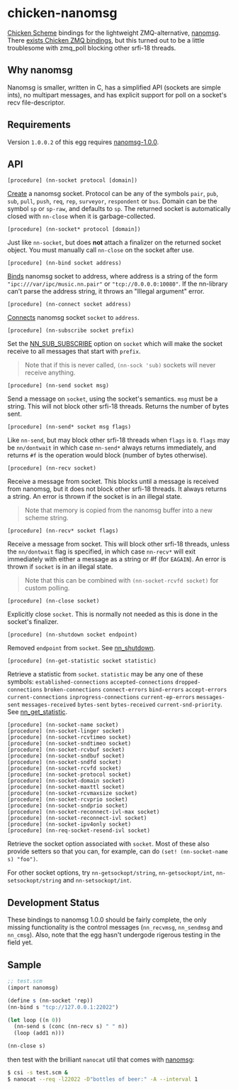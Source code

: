 chicken-nanomsg
===============

 [Chicken Scheme]: http://call-cc.org/
 [nanomsg]: http://nanomsg.org/

[Chicken Scheme] bindings for the lightweight ZMQ-alternative,
[nanomsg]. There
[exists Chicken ZMQ bindings](http://api.call-cc.org/doc/zmq), but
this turned out to be a little troublesome with zmq_poll blocking
other srfi-18 threads.

## Why nanomsg

Nanomsg is smaller, written in C, has a simplified API (sockets are
simple ints), no multipart messages, and has explicit support for poll
on a socket's recv file-descriptor.

## Requirements

Version `1.0.0.2` of this egg requires
[nanomsg-1.0.0](https://github.com/nanomsg/nanomsg/releases/tag/1.0.0).

## API

    [procedure] (nn-socket protocol [domain])

[Create](http://nanomsg.org/v1.0.0/nn_socket.3.html) a nanomsg
socket. Protocol can be any of the symbols `pair`, `pub`, `sub`,
`pull`, `push`, `req`, `rep`, `surveyor`, `respondent` or
`bus`. Domain can be the symbol `sp` or `sp-raw`, and defaults to
`sp`. The returned socket is automatically closed with `nn-close` when
it is garbage-collected.

    [procedure] (nn-socket* protocol [domain])

Just like `nn-socket`, but does __not__ attach a finalizer on the
returned socket object. You must manually call `nn-close` on the
socket after use.

    [procedure] (nn-bind socket address)

[Binds](http://nanomsg.org/v1.0.0/nn_bind.3.html) nanomsg socket to
address, where address is a string of the form
`"ipc:///var/ipc/music.nn.pair"` or `"tcp://0.0.0.0:10080"`. If the
nn-library can't parse the address string, it throws an "Illegal
argument" error.

    [procedure] (nn-connect socket address)

[Connects](http://nanomsg.org/v1.0.0/nn_connect.3.html) nanomsg socket
`socket` to `address`.

    [procedure] (nn-subscribe socket prefix)

Set the [NN_SUB_SUBSCRIBE](http://nanomsg.org/v1.0.0/nn_pubsub.7.html)
option on `socket` which will make the socket receive to all messages
that start with `prefix`.

> Note that if this is never called, `(nn-sock 'sub)` sockets will
> never receive anything.

    [procedure] (nn-send socket msg)

Send a message on `socket`, using the socket's semantics. `msg` must
be a string. This will not block other srfi-18 threads. Returns the
number of bytes sent.

    [procedure] (nn-send* socket msg flags)

Like `nn-send`, but may block other srfi-18 threads when `flags` is
`0`. `flags` may be `nn/dontwait` in which case `nn-send*` always
returns immediately, and returns `#f` is the operation would block
(number of bytes otherwise).

    [procedure] (nn-recv socket)

Receive a message from socket. This blocks until a message is received
from nanomsg, but it does not block other srfi-18 threads. It always
returns a string. An error is thrown if the socket is in an illegal
state.

> Note that memory is copied from the nanomsg buffer into a new scheme
> string.

    [procedure] (nn-recv* socket flags)

Receive a message from socket. This will block other srfi-18 threads,
unless the `nn/dontwait` flag is specified, in which case `nn-recv*`
will exit immediately with either a message as a string or #f (for
`EAGAIN`). An error is thrown if `socket` is in an illegal state.

> Note that this can be combined with `(nn-socket-rcvfd socket)` for
> custom polling.

    [procedure] (nn-close socket)

Explicitly close `socket`. This is normally not needed as this is done
in the socket's finalizer.

    [procedure] (nn-shutdown socket endpoint)

Removed `endpoint` from `socket`.
See [nn_shutdown](http://nanomsg.org/v1.0.0/nn_shutdown.3.html).

    [procedure] (nn-get-statistic socket statistic)

Retrieve a statistic from `socket`. `statistic` may be any one of
these symbols: `established-connections` `accepted-connections`
`dropped-connections` `broken-connections` `connect-errors`
`bind-errors` `accept-errors` `current-connections`
`inprogress-connections` `current-ep-errors` `messages-sent`
`messages-received` `bytes-sent` `bytes-received`
`current-snd-priority`. See
[nn_get_statistic](http://nanomsg.org/v1.0.0/nn_get_statistic.3.html).

    [procedure] (nn-socket-name socket)
    [procedure] (nn-socket-linger socket)
    [procedure] (nn-socket-rcvtimeo socket)
    [procedure] (nn-socket-sndtimeo socket)
    [procedure] (nn-socket-rcvbuf socket)
    [procedure] (nn-socket-sndbuf socket)
    [procedure] (nn-socket-sndfd socket)
    [procedure] (nn-socket-rcvfd socket)
    [procedure] (nn-socket-protocol socket)
    [procedure] (nn-socket-domain socket)
    [procedure] (nn-socket-maxttl socket)
    [procedure] (nn-socket-rcvmaxsize socket)
    [procedure] (nn-socket-rcvprio socket)
    [procedure] (nn-socket-sndprio socket)
    [procedure] (nn-socket-reconnect-ivl-max socket)
    [procedure] (nn-socket-reconnect-ivl socket)
    [procedure] (nn-socket-ipv4only socket)
    [procedure] (nn-req-socket-resend-ivl socket)

Retrieve the socket option associated with `socket`. Most of these
also provide setters so that you can, for example, can do `(set!
(nn-socket-name s) "foo")`.

For other socket options, try `nn-getsockopt/string`,
`nn-getsockopt/int`, `nn-setsockopt/string` and `nn-setsockopt/int`.

## Development Status

These bindings to nanomsg 1.0.0 should be fairly complete, the only
missing functionality is the control messages (`nn_recvmsg`,
`nn_sendmsg` and `nn_cmsg`). Also, note that the egg hasn't undergode
rigerous testing in the field yet.

## Sample

```scheme
;; test.scm
(import nanomsg)

(define s (nn-socket 'rep))
(nn-bind s "tcp://127.0.0.1:22022")

(let loop ((n 0))
  (nn-send s (conc (nn-recv s) " " n))
  (loop (add1 n)))

(nn-close s)
```

then test with the brilliant `nanocat` util that comes with [nanomsg]:


```bash
$ csi -s test.scm &
$ nanocat --req -l22022 -D"bottles of beer:" -A --interval 1
```
